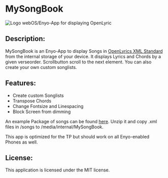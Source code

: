 MySongBook
==========
![Logo](https://github.com/michote/MySongBook/raw/master/mysongbook.application/images/icon48.png "Logo")
webOS/Enyo-App for displaying OpenLyric

Description:
------------
MySongBook is an Enyo-App to display Songs in [OpenLyrics XML Standard](http://openlyrics.info/) from the internal storage of your device. 
It displays Lyrics and Chords by a given verseorder.
Scrollbutton scroll to the next element.
You can also create your own custom songlists.

Features:
---------
* Create custom Songlists
* Transpose Chords
* Change Fontsize and Linespacing
* Block Screen from dimming

An example Package of songs can be found [here](http://openlyrics.googlecode.com/files/openlyrics-0.8.zip).
Unzip it and copy .xml files in /songs to /media/internal/MySongBook.

This app is optimized for the TP but should work on all Enyo-enabled Phones as well.

License:
--------
This application is licensed under the MIT license.